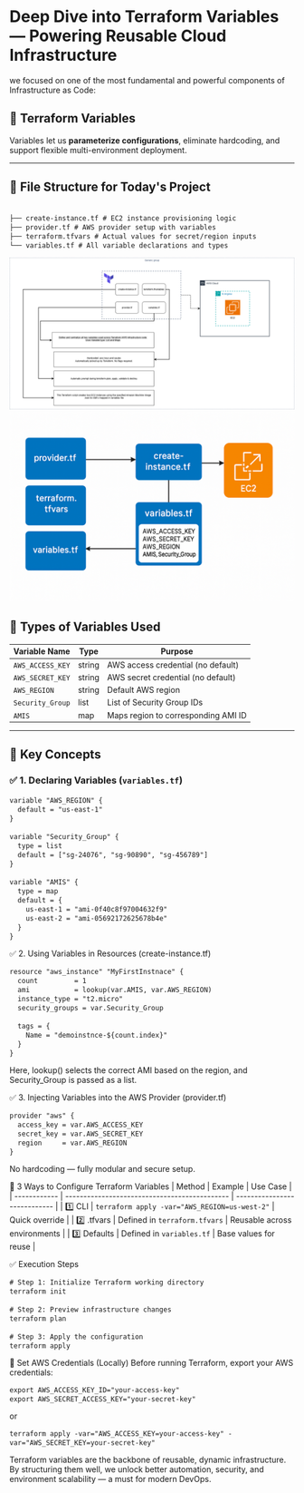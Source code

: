 #  Deep Dive into Terraform Variables — Powering Reusable Cloud Infrastructure 
we focused on one of the most fundamental and powerful components of Infrastructure as Code:

## 🎯 Terraform Variables

Variables let us **parameterize configurations**, eliminate hardcoding, and support flexible multi-environment deployment.

---

## 📁 File Structure for Today's Project
```

├── create-instance.tf # EC2 instance provisioning logic
├── provider.tf # AWS provider setup with variables
├── terraform.tfvars # Actual values for secret/region inputs
└── variables.tf # All variable declarations and types
```

![AWS EC2 Setup](./day2.drawio.png)
![How it works](./img2.png)


## 🧠 Types of Variables Used

| Variable Name       | Type   | Purpose                                |
|---------------------|--------|----------------------------------------|
| `AWS_ACCESS_KEY`    | string | AWS access credential (no default)     |
| `AWS_SECRET_KEY`    | string | AWS secret credential (no default)     |
| `AWS_REGION`        | string | Default AWS region                     |
| `Security_Group`    | list   | List of Security Group IDs             |
| `AMIS`              | map    | Maps region to corresponding AMI ID    |

---

## 📘 Key Concepts

### ✅ 1. **Declaring Variables** (`variables.tf`)

```hcl
variable "AWS_REGION" {
  default = "us-east-1"
}

variable "Security_Group" {
  type = list
  default = ["sg-24076", "sg-90890", "sg-456789"]
}

variable "AMIS" {
  type = map
  default = {
    us-east-1 = "ami-0f40c8f97004632f9"
    us-east-2 = "ami-05692172625678b4e"
  }
}
```
✅ 2. Using Variables in Resources (create-instance.tf)
```
resource "aws_instance" "MyFirstInstnace" {
  count         = 1
  ami           = lookup(var.AMIS, var.AWS_REGION)
  instance_type = "t2.micro"
  security_groups = var.Security_Group

  tags = {
    Name = "demoinstnce-${count.index}"
  }
}
```
Here, lookup() selects the correct AMI based on the region, and Security_Group is passed as a list.

✅ 3. Injecting Variables into the AWS Provider (provider.tf)
```
provider "aws" {
  access_key = var.AWS_ACCESS_KEY
  secret_key = var.AWS_SECRET_KEY
  region     = var.AWS_REGION
}
```
No hardcoding — fully modular and secure setup.

🔁 3 Ways to Configure Terraform Variables
| Method       | Example                                       | Use Case                     |
| ------------ | --------------------------------------------- | ---------------------------- |
| 1️⃣ CLI      | `terraform apply -var="AWS_REGION=us-west-2"` | Quick override               |
| 2️⃣ .tfvars  | Defined in `terraform.tfvars`                 | Reusable across environments |
| 3️⃣ Defaults | Defined in `variables.tf`                     | Base values for reuse        |


✅ Execution Steps
```
# Step 1: Initialize Terraform working directory
terraform init

# Step 2: Preview infrastructure changes
terraform plan

# Step 3: Apply the configuration
terraform apply
```

🔐 Set AWS Credentials (Locally)
Before running Terraform, export your AWS credentials:
```
export AWS_ACCESS_KEY_ID="your-access-key"
export AWS_SECRET_ACCESS_KEY="your-secret-key"
```
or
```
terraform apply -var="AWS_ACCESS_KEY=your-access-key" -var="AWS_SECRET_KEY=your-secret-key"
```


Terraform variables are the backbone of reusable, dynamic infrastructure.
By structuring them well, we unlock better automation, security, and environment scalability — a must for modern DevOps.
